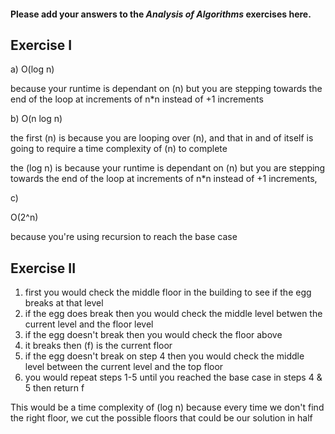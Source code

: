 #### Please add your answers to the **_Analysis of Algorithms_** exercises here.

## Exercise I

a)
O(log n)

because your runtime is dependant on (n) but you are stepping towards the end of the loop at increments of n\*n instead of +1 increments

b)
O(n log n)

the first (n) is because you are looping over (n), and that in and of itself is going to require a time complexity of (n) to complete

the (log n) is because your runtime is dependant on (n) but you are stepping towards the end of the loop at increments of n\*n instead of +1 increments,

c)

O(2^n)

because you're using recursion to reach the base case

## Exercise II

1.  first you would check the middle floor in the building to see if the egg breaks at that level
2.  if the egg does break then you would check the middle level betwen the current level and the floor level
3.  if the egg doesn't break then you would check the floor above
4.  it breaks then (f) is the current floor
5.  if the egg doesn't break on step 4 then you would check the middle level between the current level and the top floor
6.  you would repeat steps 1-5 until you reached the base case in steps 4 & 5 then return f

This would be a time complexity of (log n) because every time we don't find the right floor, we cut the possible floors that could be our solution in half
